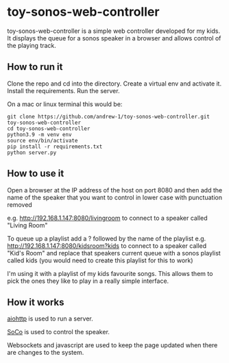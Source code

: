 # toy-sonos-web-controller

toy-sonos-web-controller is a simple web controller developed for my kids. It displays the queue for a sonos speaker in a browser and allows control of the playing track.

## How to run it

Clone the repo and cd into the directory.
Create a virtual env and activate it.
Install the requirements.
Run the server.

On a mac or linux terminal this would be:
```
git clone https://github.com/andrew-1/toy-sonos-web-controller.git toy-sonos-web-controller
cd toy-sonos-web-controller
python3.9 -m venv env
source env/bin/activate
pip install -r requirements.txt
python server.py
```

## How to use it

Open a browser at the IP address of the host on port 8080 and then add the name of the speaker that you want to control in lower case with punctuation removed

e.g. http://192.168.1.147:8080/livingroom to connect to a speaker called "Living Room"

To queue up a playlist add a ? followed by the name of the playlist e.g. http://192.168.1.147:8080/kidsroom?kids to connect to a speaker called "Kid's Room" and replace that speakers current queue with a sonos playlist called kids (you would need to create this playlist for this to work)

I'm using it with a playlist of my kids favourite songs. This allows them to pick the ones they like to play in a really simple interface.

## How it works
[aiohttp](https://docs.aiohttp.org/) is used to run a server.

[SoCo](http://docs.python-soco.com/) is used to control the speaker.

Websockets and javascript are used to keep the page updated when there are changes to the system.
